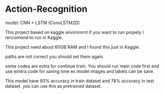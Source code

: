 # Action-Recognition
model: CNN + LSTM (ConvLSTM2D)

This project based on kaggle envirnmrnt if you want to run propely I reccomend to run in Kaggle.

This project need about 60GB RAM and I found this just in Kaggle.

paths are not correct you should set them again.

some codes are extra for continue train.
You should run main code first and use extera code for saving time ex.model images and labels can be save.

This model have 93% accuracy in train dataset and 78% accuracy in test dataset.
you can use this as pretrained dataset.
